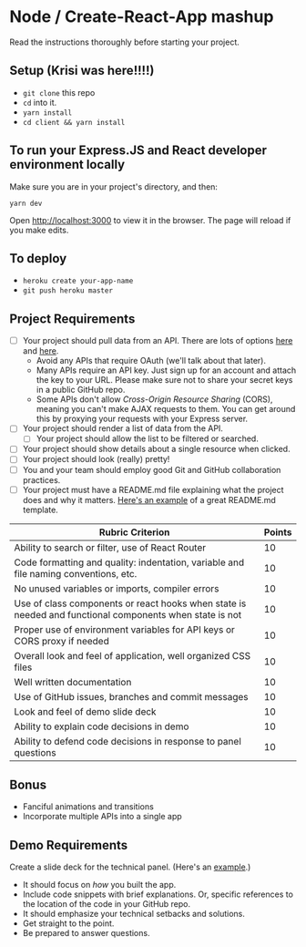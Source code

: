 # Node / Create-React-App mashup

Read the instructions thoroughly before starting your project.

## Setup (Krisi was here!!!!)

- `git clone` this repo
- `cd` into it.
- `yarn install`
- `cd client && yarn install`

## To run your Express.JS and React developer environment locally

Make sure you are in your project's directory, and then:

```
yarn dev
```

Open [http://localhost:3000](http://localhost:3000) to view it in the browser. The page will reload if you make edits.

## To deploy

- `heroku create your-app-name`
- `git push heroku master`

## Project Requirements

- [ ] Your project should pull data from an API. There are lots of options [here](https://github.com/toddmotto/public-apis) and [here](https://market.mashape.com/).
  - Avoid any APIs that require OAuth (we'll talk about that later).
  - Many APIs require an API key. Just sign up for an account and attach the key to your URL. Please make sure not to share your secret keys in a public GitHub repo.
  - Some APIs don't allow _Cross-Origin Resource Sharing_ (CORS), meaning you can't make AJAX requests to them. You can get around this by proxying your requests with your Express server.
- [ ] Your project should render a list of data from the API.
  - [ ] Your project should allow the list to be filtered or searched.
- [ ] Your project should show details about a single resource when clicked.
- [ ] Your project should look (really) pretty!
- [ ] You and your team should employ good Git and GitHub collaboration practices.
- [ ] Your project must have a README.md file explaining what the project does and why it matters. [Here's an example](https://github.com/codeforamerica/howto/blob/master/Good-READMEs.md) of a great README.md template.

| Rubric Criterion                                                                                        | Points |
| ------------------------------------------------------------------------------------------------------- | ------ |
| Ability to search or filter, use of React Router                                                        | 10     |
| Code formatting and quality: indentation, variable and file naming conventions, etc.                    | 10     |
| No unused variables or imports, compiler errors                                                         | 10     |
| Use of class components or react hooks when state is needed and functional components when state is not | 10     |
| Proper use of environment variables for API keys or CORS proxy if needed                                | 10     |
| Overall look and feel of application, well organized CSS files                                          | 10     |
| Well written documentation                                                                              | 10     |
| Use of GitHub issues, branches and commit messages                                                      | 10     |
| Look and feel of demo slide deck                                                                        | 10     |
| Ability to explain code decisions in demo                                                               | 10     |
| Ability to defend code decisions in response to panel questions                                         | 10     |

## Bonus

- Fanciful animations and transitions
- Incorporate multiple APIs into a single app

## Demo Requirements

Create a slide deck for the technical panel. (Here's an [example](https://docs.google.com/presentation/d/15rfR-S5qAlzx4rHwBp_kJOlu0nQ7hcZOruTwbH6zRvQ/edit?usp=sharing).)

- It should focus on _how_ you built the app.
- Include code snippets with brief explanations. Or, specific references to the location of the code in your GitHub repo.
- It should emphasize your technical setbacks and solutions.
- Get straight to the point.
- Be prepared to answer questions.
